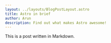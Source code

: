 ```yaml
---
layout: ../layouts/BlogPostLayout.astro
title: Astro in brief
author: Arun
description: Find out what makes Astro awesome!
--- 
```


This is a post written in Markdown.